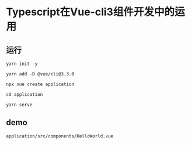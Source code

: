# Typescript在Vue-cli3组件开发中的运用

## 运行
```
yarn init -y
```
```
yarn add -D @vue/cli@3.3.0
```
```
npx vue create application
```
```
cd application
```
```
yarn serve
```
## demo
```
application/src/components/HelloWorld.vue
```
